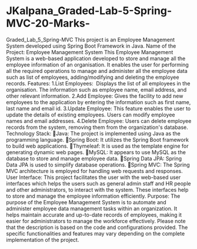 # JKalpana_Graded-Lab-5-Spring-MVC-20-Marks-
Graded_Lab_5_Spring-MVC
This project is an Employee Management System developed using Spring Boot Framework in Java.
Name of the Project: Employee Management System
This Employee Management System is a web-based application developed to store and manage all the employee information of an organisation.  It enables the user for performing all the required operations to manage and administer all the employee data such as list of employees, adding/modifying and deleting the employee records.
Features:
1.List Employees:  Displays the list of all employees in the organisation.  The information such as employee name, email address, and other relevant information.
2.Add Employee: Gives the facility to add new employees to the application by entering the information such as first name, last name and email id.
3.Update Employee: This feature enables the user to update the details of existing employees.  Users can modify employee names and email addresses.
4.Delete Employee: Users can delete employee records from the system, removing them from the organization's database.
Technology Stack:
Java: The project is implemented using Java as the programming language.
Spring Boot: It utilizes the Spring Boot framework to build web applications.
Thymeleaf: It is used as the template engine for generating dynamic web pages.
MySQL: It appears to use MySQL as the database to store and manage employee data.
Spring Data JPA: Spring Data JPA is used to simplify database operations.
Spring MVC: The Spring MVC architecture is employed for handling web requests and responses.
User Interface: This project facilitates the user with the web-based user interfaces which helps the users such as general admin staff and HR people and other administrators, to interact with the system. These interfaces help to store and manage the employee information efficiently.
Purpose: The purpose of the Employee Management System is to automate and administer employee data management tasks within an organization. It helps maintain accurate and up-to-date records of employees, making it easier for administrators to manage the workforce effectively.
Please note that the description is based on the code and configurations provided. The specific functionalities and features may vary depending on the complete implementation of the project.
